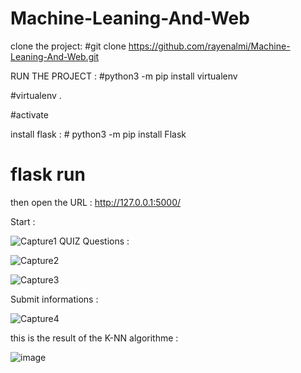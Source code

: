 # Machine-Leaning-And-Web

clone the project:
#git clone https://github.com/rayenalmi/Machine-Leaning-And-Web.git

RUN THE PROJECT : 
#python3 -m pip install virtualenv

#virtualenv .

#activate

install flask : # python3 -m pip install Flask

# flask run

then open the URL : 
http://127.0.0.1:5000/

Start : 

![Capture1](https://user-images.githubusercontent.com/60436962/184453072-642bc5a4-b1e4-4c19-aa72-85d59b5f6269.PNG)
QUIZ Questions :


![Capture2](https://user-images.githubusercontent.com/60436962/184453113-a48315d0-8d01-4154-91c0-45fe21dcc419.PNG)


![Capture3](https://user-images.githubusercontent.com/60436962/184453122-b9befebd-d9f6-467d-af4a-8652c7d99d56.PNG)

Submit informations :

![Capture4](https://user-images.githubusercontent.com/60436962/184453220-a220c68d-784c-4bd4-a805-d4df72482e60.PNG)
 

this is the result of the K-NN algorithme :

![image](https://user-images.githubusercontent.com/60436962/184452979-ce03c40d-a64d-49fd-9c4d-940feb061d2e.png)

